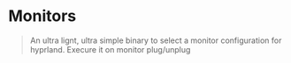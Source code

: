 # Monitors

> An ultra lignt, ultra simple binary to select a monitor configuration for hyprland.
> Execure it on monitor plug/unplug
